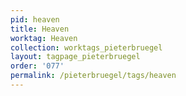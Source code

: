 ```yaml
---
pid: heaven
title: Heaven
worktag: Heaven
collection: worktags_pieterbruegel
layout: tagpage_pieterbruegel
order: '077'
permalink: /pieterbruegel/tags/heaven
---
```

